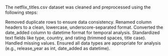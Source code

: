 The netflix_titles.csv dataset was cleaned and preprocessed using the following steps:

Removed duplicate rows to ensure data consistency.
Renamed column headers to a clean, lowercase, underscore-separated format.
Converted the date_added column to datetime format for temporal analysis.
Standardized text fields like type, country, and rating (trimmed spaces, title case).
Handled missing values.
Ensured all data types are appropriate for analysis (e.g., release_year as int, date_added as datetime).
